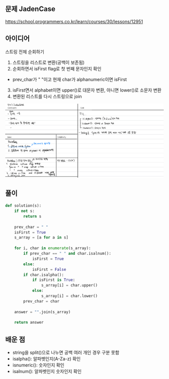 ## 문제 JadenCase
https://school.programmers.co.kr/learn/courses/30/lessons/12951


## 아이디어
스트링 전체 순회하기
1. 스트링을 리스트로 변환(공백이 보존됨)
2. 순회하면서 isFirst flag로 첫 번째 문자인지 확인
- prev_char가 " "이고 현재 char가 alphanumeric이면 isFirst
3. isFirst면서 alphabet이면 upper()로 대문자 변환,
아니면 lower()로 소문자 변환
4. 변환된 리스트를 다시 스트링으로 join

![problem](jadencase.jpeg)

## 풀이
```python
def solution(s):
    if not s:
        return s
    
    prev_char = " "
    isFirst = True
    s_array = [a for a in s]
    
    for i, char in enumerate(s_array):
        if prev_char == " " and char.isalnum():
            isFirst = True
        else:
            isFirst = False
        if char.isalpha():
            if isFirst is True:
                s_array[i] = char.upper()
            else:
                s_array[i] = char.lower()
        prev_char = char
    
    answer = "".join(s_array)
        
    return answer
```

## 배운 점
- string을 split()으로 나누면 공백 여러 개인 경우 구분 못함
- isalpha(): 알파벳인지(A-Za-z) 확인
- isnumeric(): 숫자인지 확인
- isalnum(): 알파벳인지 숫자인지 확인

